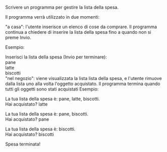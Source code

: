 Scrivere un programma per gestire la lista della spesa.

Il programma verrà utilizzato in due momenti:

"a casa": l'utente inserisce un elenco di cose da comprare. Il programma continua a chiedere di inserire la lista della spesa fino a quando non si preme Invio.

Esempio:

Inserisci la lista della spesa (Invio per terminare):  
pane  
latte  
biscotti  
"nel negozio": viene visualizzata la lista lista della spesa, e l'utente rimuove dalla lista uno alla volta l'oggetto acquistato.
Il programma termina quando tutti gli oggetti sono stati acquistati
          Esempio:

La tua lista della spesa è: pane, latte, biscotti.  
Hai acquistato? latte  
  
La tua lista della spesa è: pane, biscotti.  
Hai acquistato? pane  
  
La tua lista della spesa è: biscotti.  
Hai acquistato? biscotti  
  
Spesa terminata!  